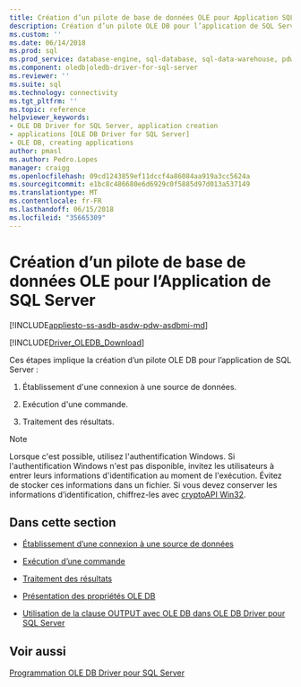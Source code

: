 ```yaml
---
title: Création d’un pilote de base de données OLE pour Application SQL Server | Documents Microsoft
description: Création d’un pilote OLE DB pour l’application de SQL Server
ms.custom: ''
ms.date: 06/14/2018
ms.prod: sql
ms.prod_service: database-engine, sql-database, sql-data-warehouse, pdw
ms.component: oledb|oledb-driver-for-sql-server
ms.reviewer: ''
ms.suite: sql
ms.technology: connectivity
ms.tgt_pltfrm: ''
ms.topic: reference
helpviewer_keywords:
- OLE DB Driver for SQL Server, application creation
- applications [OLE DB Driver for SQL Server]
- OLE DB, creating applications
author: pmasl
ms.author: Pedro.Lopes
manager: craigg
ms.openlocfilehash: 09cd1243859ef11dccf4a86084aa919a3cc5624a
ms.sourcegitcommit: e1bc8c486680e6d6929c0f5885d97d013a537149
ms.translationtype: MT
ms.contentlocale: fr-FR
ms.lasthandoff: 06/15/2018
ms.locfileid: "35665309"
---
```

# <a name="creating-an-ole-db-driver-for-sql-server-application"></a>Création d’un pilote de base de données OLE pour l’Application de SQL Server
[!INCLUDE[appliesto-ss-asdb-asdw-pdw-asdbmi-md](../../../includes/appliesto-ss-asdb-asdw-pdw-asdbmi-md.md)]

[!INCLUDE[Driver_OLEDB_Download](../../../includes/driver_oledb_download.md)]

  Ces étapes implique la création d’un pilote OLE DB pour l’application de SQL Server :  
  
1.  Établissement d'une connexion à une source de données.  
  
2.  Exécution d'une commande.  
  
3.  Traitement des résultats.  
  
> [!NOTE]  
>  Lorsque c'est possible, utilisez l'authentification Windows. Si l'authentification Windows n'est pas disponible, invitez les utilisateurs à entrer leurs informations d'identification au moment de l'exécution. Évitez de stocker ces informations dans un fichier. Si vous devez conserver les informations d’identification, chiffrez-les avec [cryptoAPI Win32](http://go.microsoft.com/fwlink/?LinkId=9504).  
  
## <a name="in-this-section"></a>Dans cette section  
  
-   [Établissement d’une connexion à une source de données](../../oledb/ole-db-driver/establishing-a-connection-to-a-data-source.md)  
  
-   [Exécution d’une commande](../../oledb/ole-db-driver/executing-a-command.md)  
  
-   [Traitement des résultats](../../oledb/ole-db-driver/processing-results.md)  
  
-   [Présentation des propriétés OLE DB](../../oledb/ole-db-driver/about-ole-db-properties.md)  
  
-   [Utilisation de la clause OUTPUT avec OLE DB dans OLE DB Driver pour SQL Server](../../oledb/ole-db-driver/using-the-output-clause-with-ole-db-in-oledb-driver-for-sql-server.md)  
  
## <a name="see-also"></a>Voir aussi  
 [Programmation OLE DB Driver pour SQL Server](../../oledb/ole-db/oledb-driver-for-sql-server-programming.md)  
  
  
